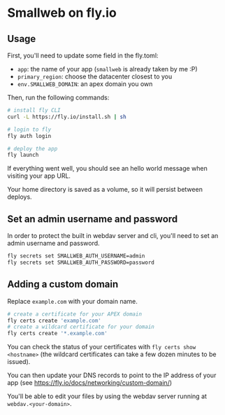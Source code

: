 # Smallweb on fly.io

## Usage

First, you'll need to update some field in the fly.toml:

- `app`: the name of your app (`smallweb` is already taken by me :P)
- `primary_region`: choose the datacenter closest to you
- `env.SMALLWEB_DOMAIN`: an apex domain you own

Then, run the following commands:

```sh
# install fly CLI
curl -L https://fly.io/install.sh | sh

# login to fly
fly auth login

# deploy the app
fly launch
```

If everything went well, you should see an hello world message when visiting your app URL.

Your home directory is saved as a volume, so it will persist between deploys.

## Set an admin username and password

In order to protect the built in webdav server and cli, you'll need to set an admin username and password.

```sh
fly secrets set SMALLWEB_AUTH_USERNAME=admin
fly secrets set SMALLWEB_AUTH_PASSWORD=password
```

## Adding a custom domain

Replace `example.com` with your domain name.

```sh
# create a certificate for your APEX domain
fly certs create 'example.com'
# create a wildcard certificate for your domain
fly certs create '*.example.com'
```

You can check the status of your certificates with `fly certs show <hostname>` (the wildcard certificates can take a few dozen minutes to be issued).

You can then update your DNS records to point to the IP address of your app (see <https://fly.io/docs/networking/custom-domain/>)

You'll be able to edit your files by using the webdav server running at `webdav.<your-domain>`.
